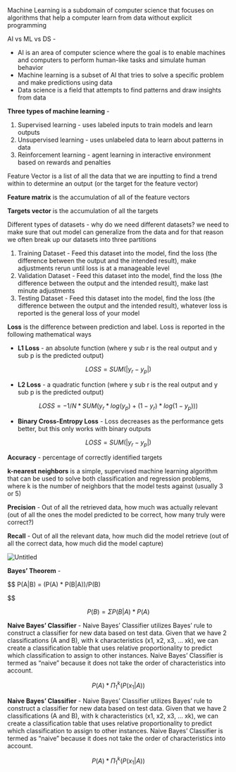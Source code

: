 Machine Learning is a subdomain of computer science that focuses on algorithms that help a computer learn from data without explicit programming

AI vs ML vs DS -

- AI is an area of computer science where the goal is to enable machines and computers to perform human-like tasks and simulate human behavior
- Machine learning is a subset of AI that tries to solve a specific problem and make predictions using data
- Data science is a field that attempts to find patterns and draw insights from data

**Three types of machine learning** -

1. Supervised learning - uses labeled inputs to train models and learn outputs
2. Unsupervised learning - uses unlabeled data to learn about patterns in data
3. Reinforcement learning - agent learning in interactive environment based on rewards and penalties

Feature Vector is a list of all the data that we are inputting to find a trend within to determine an output (or the target for the feature vector)

**Feature matrix** is the accumulation of all of the feature vectors

**Targets vector** is the accumulation of all the targets

Different types of datasets - why do we need different datasets? we need to make sure that out model can generalize from the data and for that reason we often break up our datasets into three partitions

1. Training Dataset - Feed this dataset into the model, find the loss (the difference between the output and the intended result), make adjustments rerun until loss is at a manageable level
2. Validation Dataset - Feed this dataset into the model, find the loss (the difference between the output and the intended result), make last minute adjustments
3. Testing Dataset - Feed this dataset into the model, find the loss (the difference between the output and the intended result), whatever loss is reported is the general loss of your model

**Loss** is the difference between prediction and label. Loss is reported in the following mathematical ways

- **L1 Loss** - an absolute function (where y sub r is the real output and y sub p is the predicted output)

$$ LOSS = SUM( |y_r - y_p|) $$

- **L2 Loss** - a quadratic function (where y sub r is the real output and y sub p is the predicted output)

$$ LOSS = -1/N *SUM(y_r * log(y_p)+(1-y_r)*log(1-y_p))) $$

- **Binary Cross-Entropy Loss** - Loss decreases as the performance gets better, but this only works with binary outputs

$$ LOSS = SUM( |y_r - y_p|) $$

**Accuracy** - percentage of correctly identified targets

**k-nearest neighbors** is a simple, supervised machine learning algorithm that can be used to solve both classification and regression problems, where k is the number of neighbors that the model tests against (usually 3 or 5)

**Precision** - Out of all the retrieved data, how much was actually relevant (out of all the ones the model predicted to be correct, how many truly were correct?)

**Recall** - Out of all the relevant data, how much did the model retrieve (out of all the correct data, how much did the model capture)

![Untitled](https://s3-us-west-2.amazonaws.com/secure.notion-static.com/2b0bbaa9-df17-4b7b-bce0-9aaac5f324bc/Untitled.png)

**Bayes’ Theorem** -

$$ P(A|B) = (P(A) * P(B|A))/P(B)

$$

$$ P(B)=ΣP(B|A)*P(A) $$

**Naive Bayes’ Classifier** - Naive Bayes’ Classifier utilizes Bayes’ rule to construct a classifier for new data based on test data. Given that we have 2 classifications (A and B), with k characteristics (x1, x2, x3, … xk), we can create a classification table that uses relative proportionality to predict which classification to assign to other instances. Naive Bayes’ Classifier is termed as “naive” because it does not take the order of characteristics into account.

$$ P(A)*Π_1^k(P(x_1 | A )) $$

**Naive Bayes’ Classifier** - Naive Bayes’ Classifier utilizes Bayes’ rule to construct a classifier for new data based on test data. Given that we have 2 classifications (A and B), with k characteristics (x1, x2, x3, … xk), we can create a classification table that uses relative proportionality to predict which classification to assign to other instances. Naive Bayes’ Classifier is termed as “naive” because it does not take the order of characteristics into account.

$$ P(A)*Π_1^k(P(x_1 | A )) $$